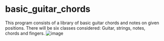 # basic_guitar_chords
This program consists of a library of basic guitar chords and notes on given positions. There will be six classes considered: Guitar, strings, notes, chords and fingers.
![image](https://github.com/user-attachments/assets/5fd0fe27-de8f-4cd8-875d-6a0a0e5c1851)
